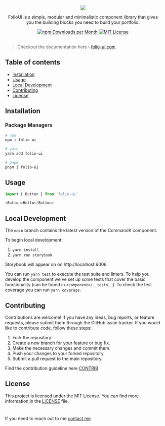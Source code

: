 <div align="center">
  <a width="100%" href="https://www.dulaj.dev" target="_blank">
    <img src="https://d3w2fcjgwwg2qu.cloudfront.net/cover-folio.png"/>
  </a>
  <p>FolioUI is a simple, modular and minimalistic component library that gives you the building blocks you need to build your portfolio.</p>

  <a href="https://www.npmjs.com/package/folio-ui">
   <img src="https://img.shields.io/npm/dm/folio-ui.svg?color=%235599ff&style=for-the-badge" alt="npm Downloads per Month">
  <a>
  <a href="https://github.com/dulajkavinda/folio-ui/blob/master/LICENSE">
    <img src="https://img.shields.io/npm/l/folio-ui.svg?color=%23c677cf&style=for-the-badge" alt="MIT License">
  </a>
  <br>
  <br>
</div>

> Checkout the documentation here › [folio-ui.com](https://www.folio-ui.com/docs/components/avatar).

## Table of contents
- [Installation](#installation)
- [Usage](#usage)
- [Local Development](#local-development)
- [Contributing](#contributing)
- [License](#license)

## Installation

### Package Managers

```bash
# npm
npm i folio-ui

# yarn
yarn add folio-ui

# pnpm
pnpm i folio-ui
```

## Usage

```js
import { Button } from 'folio-ui'

<Button>Hello</Button>
```

## Local Development

The `main` branch contains the latest version of the CommandK component.

To begin local development:

1. `yarn install`
2. `yarn run storybook`

Storybook will appear on on http://localhost:6006

You can run `yarn test` to execute the test suite and linters. To help you develop the component we’ve set up some tests that cover the basic functionality (can be found in `<component>/__tests__`).
To check the test coverage you can run `yarn coverage`.

## Contributing
Contributions are welcome! If you have any ideas, bug reports, or feature requests, please submit them through the GitHub issue tracker. If you would like to contribute code, follow these steps:

1. Fork the repository.
2. Create a new branch for your feature or bug fix.
3. Make the necessary changes and commit them.
4. Push your changes to your forked repository.
5. Submit a pull request to the main repository.

Find the contribution guideline here [CONTRIB](https://github.com/dulajkavinda/folio-ui/blob/master/CONTRIB)

## License
This project is licensed under the MIT License. You can find more information in the [LICENSE](https://github.com/dulajkavinda/folio-ui/blob/master/LICENSE) file.

#
If you need to reach out to me [contact me](mailto:hi@dulaj.dev).








